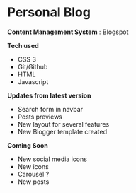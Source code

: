 # Personal Blog

**Content Management System** : Blogspot

**Tech used**
* CSS 3
* Git/Github
* HTML
* Javascript

**Updates from latest version**
* Search form in navbar
* Posts previews
* New layout for several features
* New Blogger template created

**Coming Soon**
* New social media icons
* New icons
* Carousel ?
* New posts
